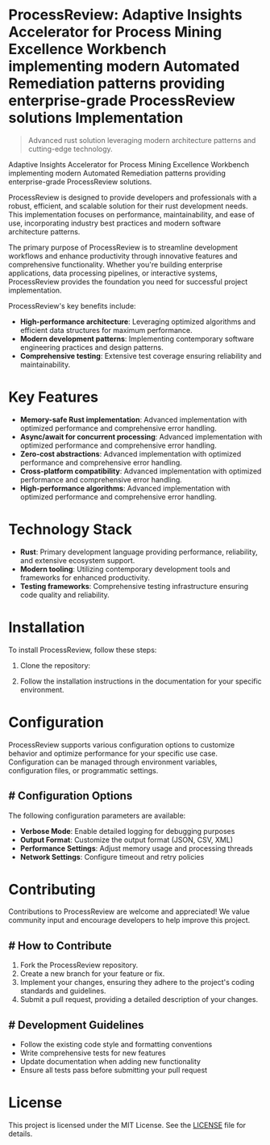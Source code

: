 <!-- fallback_ProcessReview_20250805184633_28272 -->

# ProcessReview: Adaptive Insights Accelerator for Process Mining Excellence Workbench implementing modern Automated Remediation patterns providing enterprise-grade ProcessReview solutions Implementation
> Advanced rust solution leveraging modern architecture patterns and cutting-edge technology.

Adaptive Insights Accelerator for Process Mining Excellence Workbench implementing modern Automated Remediation patterns providing enterprise-grade ProcessReview solutions.

ProcessReview is designed to provide developers and professionals with a robust, efficient, and scalable solution for their rust development needs. This implementation focuses on performance, maintainability, and ease of use, incorporating industry best practices and modern software architecture patterns.

The primary purpose of ProcessReview is to streamline development workflows and enhance productivity through innovative features and comprehensive functionality. Whether you're building enterprise applications, data processing pipelines, or interactive systems, ProcessReview provides the foundation you need for successful project implementation.

ProcessReview's key benefits include:

* **High-performance architecture**: Leveraging optimized algorithms and efficient data structures for maximum performance.
* **Modern development patterns**: Implementing contemporary software engineering practices and design patterns.
* **Comprehensive testing**: Extensive test coverage ensuring reliability and maintainability.

# Key Features

* **Memory-safe Rust implementation**: Advanced implementation with optimized performance and comprehensive error handling.
* **Async/await for concurrent processing**: Advanced implementation with optimized performance and comprehensive error handling.
* **Zero-cost abstractions**: Advanced implementation with optimized performance and comprehensive error handling.
* **Cross-platform compatibility**: Advanced implementation with optimized performance and comprehensive error handling.
* **High-performance algorithms**: Advanced implementation with optimized performance and comprehensive error handling.

# Technology Stack

* **Rust**: Primary development language providing performance, reliability, and extensive ecosystem support.
* **Modern tooling**: Utilizing contemporary development tools and frameworks for enhanced productivity.
* **Testing frameworks**: Comprehensive testing infrastructure ensuring code quality and reliability.

# Installation

To install ProcessReview, follow these steps:

1. Clone the repository:


2. Follow the installation instructions in the documentation for your specific environment.

# Configuration

ProcessReview supports various configuration options to customize behavior and optimize performance for your specific use case. Configuration can be managed through environment variables, configuration files, or programmatic settings.

## # Configuration Options

The following configuration parameters are available:

* **Verbose Mode**: Enable detailed logging for debugging purposes
* **Output Format**: Customize the output format (JSON, CSV, XML)
* **Performance Settings**: Adjust memory usage and processing threads
* **Network Settings**: Configure timeout and retry policies

# Contributing

Contributions to ProcessReview are welcome and appreciated! We value community input and encourage developers to help improve this project.

## # How to Contribute

1. Fork the ProcessReview repository.
2. Create a new branch for your feature or fix.
3. Implement your changes, ensuring they adhere to the project's coding standards and guidelines.
4. Submit a pull request, providing a detailed description of your changes.

## # Development Guidelines

* Follow the existing code style and formatting conventions
* Write comprehensive tests for new features
* Update documentation when adding new functionality
* Ensure all tests pass before submitting your pull request

# License

This project is licensed under the MIT License. See the [LICENSE](https://github.com/coralnws/ProcessReview/blob/main/LICENSE) file for details.
